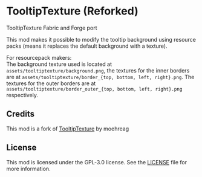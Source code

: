 # TooltipTexture (Reforked)

TooltipTexture Fabric and Forge port

This mod makes it possible to modify the tooltip background using resource packs
(means it replaces the default background with a texture).

For resourcepack makers:  
The background texture used is located at 
`assets/tooltiptexture/background.png`,
the textures for the inner borders are at 
`assets/tooltiptexture/border_{top, bottom, left, right}.png`. The
textures for the outer borders are at
`assets/tooltiptexture/border_outer_{top, bottom, left, right}.png` respectively.

## Credits

This mod is a fork of [TooltipTexture](https://github.com/moehreag/TooltipTexture) by moehreag

## License

This mod is licensed under the GPL-3.0 license. See the [LICENSE](LICENSE) file for more information. 
